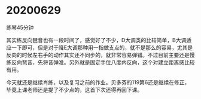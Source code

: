 # 20200629

练琴45分钟

其实练反向琶音也有一段时间了，感觉好了不少，D大调类的比较简单，B大调适应一下即可，但是对于降E大调那种用一指做支点的，就不是那么的容易，尤其是反向的时候左右手的动作其实还不同步的，就非常容易弹错。不过目前主要还是慢练反向琶音，先将音弹准。另外就是固定手位八度内反向，这个对建立距离感比较有用。

今天就还是继续肖练，以及复习之前的作业。贝多芬的119第6还是继续在修正，毕竟上课老师还是提了不少点的，这首下次还得再回下课。
